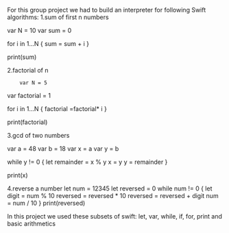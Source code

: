 For this group project we had to build an interpreter for following Swift algorithms:
1.sum of first n numbers

var N = 10
var sum = 0

for i in 1...N {
    sum = sum + i
}

print(sum)


2.factorial of n


    	var N = 5
var factorial = 1

for i in 1...N {
    factorial =factorial* i
}

print(factorial)
	
    	


3.gcd of two numbers

var a = 48
var b = 18
var x = a
var y = b

while y != 0 {
    let remainder = x % y
    x = y
    y = remainder
}

print(x)

    		
    		
4.reverse a number
let num = 12345
let reversed = 0
while num != 0 {
    let digit = num % 10
    reversed = reversed * 10
    reversed = reversed + digit
    num = num / 10
}
print(reversed)













In this project we used these subsets of swift:  let, var, while, if, for, print and basic arithmetics
